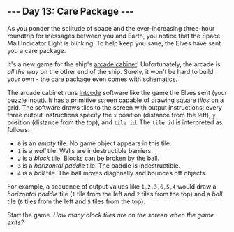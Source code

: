 ## --- Day 13: Care Package ---

As you ponder the solitude of space and the ever-increasing three-hour roundtrip for messages between you and Earth, you notice that the Space Mail Indicator Light is blinking. To help keep you sane, the Elves have sent you a care package.

It's a new game for the ship's [arcade cabinet](https://en.wikipedia.org/wiki/Arcade_cabinet)! Unfortunately, the arcade is _all the way_ on the other end of the ship. Surely, it won't be hard to build your own - the care package even comes with schematics.

The arcade cabinet runs [Intcode](9) software like the game the Elves sent (your puzzle input). It has a primitive screen capable of drawing square _tiles_ on a grid. The software draws tiles to the screen with output instructions: every three output instructions specify the `x` position (distance from the left), `y` position (distance from the top), and `tile id`. The `tile id` is interpreted as follows:

*   `0` is an _empty_ tile. No game object appears in this tile.
*   `1` is a _wall_ tile. Walls are indestructible barriers.
*   `2` is a _block_ tile. Blocks can be broken by the ball.
*   `3` is a _horizontal paddle_ tile. The paddle is indestructible.
*   `4` is a _ball_ tile. The ball moves diagonally and bounces off objects.

For example, a sequence of output values like `1,2,3,6,5,4` would draw a _horizontal paddle_ tile (`1` tile from the left and `2` tiles from the top) and a _ball_ tile (`6` tiles from the left and `5` tiles from the top).

Start the game. _How many block tiles are on the screen when the game exits?_
